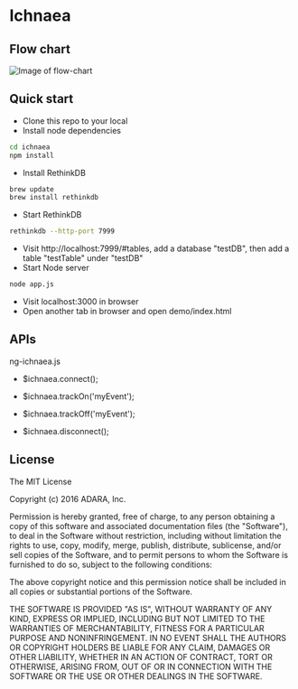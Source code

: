 # Ichnaea
## Flow chart
![Image of flow-chart](https://github.com/adara/ichnaea/flow-chart.png)

## Quick start
- Clone this repo to your local
- Install node dependencies
```sh 
cd ichnaea
npm install
```
- Install RethinkDB
```sh
brew update 
brew install rethinkdb
```
- Start RethinkDB
```sh
rethinkdb --http-port 7999
```
- Visit http://localhost:7999/#tables, add a database "testDB", then add a table "testTable" under "testDB"
- Start Node server
```sh
node app.js
```
- Visit localhost:3000 in browser
- Open another tab in browser and open demo/index.html

## APIs
ng-ichnaea.js

- $ichnaea.connect();
  
- $ichnaea.trackOn('myEvent');
  
- $ichnaea.trackOff('myEvent');

- $ichnaea.disconnect();

## License

The MIT License

Copyright (c) 2016 ADARA, Inc.

Permission is hereby granted, free of charge, to any person obtaining a copy
of this software and associated documentation files (the "Software"), to deal
in the Software without restriction, including without limitation the rights
to use, copy, modify, merge, publish, distribute, sublicense, and/or sell
copies of the Software, and to permit persons to whom the Software is
furnished to do so, subject to the following conditions:

The above copyright notice and this permission notice shall be included in
all copies or substantial portions of the Software.

THE SOFTWARE IS PROVIDED "AS IS", WITHOUT WARRANTY OF ANY KIND, EXPRESS OR
IMPLIED, INCLUDING BUT NOT LIMITED TO THE WARRANTIES OF MERCHANTABILITY,
FITNESS FOR A PARTICULAR PURPOSE AND NONINFRINGEMENT. IN NO EVENT SHALL THE
AUTHORS OR COPYRIGHT HOLDERS BE LIABLE FOR ANY CLAIM, DAMAGES OR OTHER
LIABILITY, WHETHER IN AN ACTION OF CONTRACT, TORT OR OTHERWISE, ARISING FROM,
OUT OF OR IN CONNECTION WITH THE SOFTWARE OR THE USE OR OTHER DEALINGS IN
THE SOFTWARE.